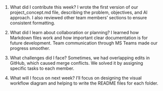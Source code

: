 1. What did I contribute this week?
I wrote the first version of our project_concept.md file, describing the problem, objectives, and AI approach. I also reviewed other team members’ sections to ensure consistent formatting.

2. What did I learn about collaboration or planning?
I learned how Markdown files work and how important clear documentation is for future development. Team communication through MS Teams made our progress smoother.

3. What challenges did I face?
Sometimes, we had overlapping edits in GitHub, which caused merge conflicts. We solved it by assigning specific tasks to each member.

4. What will I focus on next week?
I’ll focus on designing the visual workflow diagram and helping to write the README files for each folder.
